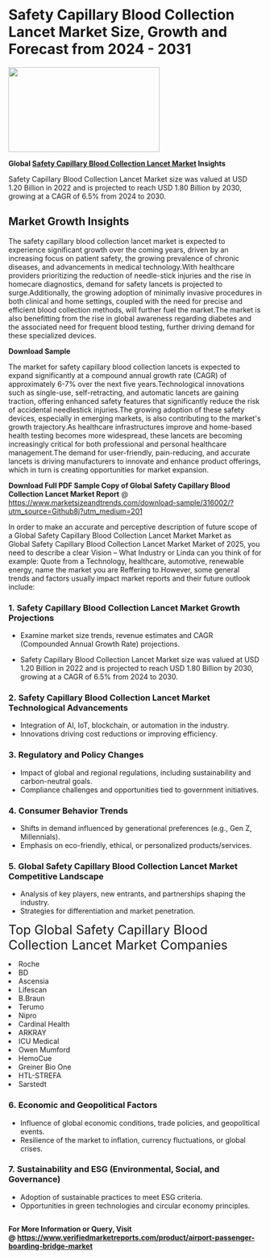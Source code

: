 <H1>Safety Capillary Blood Collection Lancet Market Size, Growth and Forecast from 2024 - 2031</H1><img class="aligncenter size-medium wp-image-584254" src="https://thirdeyenews.in/wp-content/uploads/2024/09/Global-Market-Research-300x168.jpeg" alt="" width="300" height="168" /><p><strong>Global&nbsp;<a href="https://www.marketsizeandtrends.com/download-sample/316002/?utm_source=Github8j?utm_medium=201">Safety Capillary Blood Collection Lancet Market</a> Insights</strong></p><p>Safety Capillary Blood Collection Lancet Market size was valued at USD 1.20 Billion in 2022 and is projected to reach USD 1.80 Billion by 2030, growing at a CAGR of 6.5% from 2024 to 2030.</p><p><h2>Market Growth Insights</h2> <p>The safety capillary blood collection lancet market is expected to experience significant growth over the coming years, driven by an increasing focus on patient safety, the growing prevalence of chronic diseases, and advancements in medical technology.With healthcare providers prioritizing the reduction of needle-stick injuries and the rise in homecare diagnostics, demand for safety lancets is projected to surge.Additionally, the growing adoption of minimally invasive procedures in both clinical and home settings, coupled with the need for precise and efficient blood collection methods, will further fuel the market.The market is also benefitting from the rise in global awareness regarding diabetes and the associated need for frequent blood testing, further driving demand for these specialized devices.</p> <p><strong>Download Sample</strong></p> <p>The market for safety capillary blood collection lancets is expected to expand significantly at a compound annual growth rate (CAGR) of approximately 6-7% over the next five years.Technological innovations such as single-use, self-retracting, and automatic lancets are gaining traction, offering enhanced safety features that significantly reduce the risk of accidental needlestick injuries.The growing adoption of these safety devices, especially in emerging markets, is also contributing to the market's growth trajectory.As healthcare infrastructures improve and home-based health testing becomes more widespread, these lancets are becoming increasingly critical for both professional and personal healthcare management.The demand for user-friendly, pain-reducing, and accurate lancets is driving manufacturers to innovate and enhance product offerings, which in turn is creating opportunities for market expansion.</p> <p><span class=""><strong>Download Full PDF Sample Copy of Global Safety Capillary Blood Collection Lancet Market Report</strong> @ <a href="https://www.marketsizeandtrends.com/download-sample/316002/?utm_source=Github8j?utm_medium=201" target="_blank">https://www.marketsizeandtrends.com/download-sample/316002/?utm_source=Github8j?utm_medium=201</a></span></p><p>In order to make an accurate and perceptive description of future scope of a Global&nbsp;Safety Capillary Blood Collection Lancet Market Market as Global&nbsp;Safety Capillary Blood Collection Lancet Market Market of 2025, you need to describe a clear Vision &ndash; What Industry or Linda can you think of for example: Quote from a Technology, healthcare, automotive, renewable energy, name the market you are Reffering to.However, some general trends and factors usually impact market reports and their future outlook include:</p><h3>1.&nbsp;<strong>Safety Capillary Blood Collection Lancet Market Growth Projections</strong></h3><ul><li>Examine market size trends, revenue estimates and CAGR (Compounded Annual Growth Rate) projections.</li><li><p>Safety Capillary Blood Collection Lancet Market size was valued at USD 1.20 Billion in 2022 and is projected to reach USD 1.80 Billion by 2030, growing at a CAGR of 6.5% from 2024 to 2030.</p></li></ul><h3>2.&nbsp;<strong>Safety Capillary Blood Collection Lancet Market Technological Advancements</strong></h3><ul><li>Integration of AI, IoT, blockchain, or automation in the industry.</li><li>Innovations driving cost reductions or improving efficiency.</li></ul><h3>3.&nbsp;<strong>Regulatory and Policy Changes</strong></h3><ul><li>Impact of global and regional regulations, including sustainability and carbon-neutral goals.</li><li>Compliance challenges and opportunities tied to government initiatives.</li></ul><h3>4.&nbsp;<strong>Consumer Behavior Trends</strong></h3><ul><li>Shifts in demand influenced by generational preferences (e.g., Gen Z, Millennials).</li><li>Emphasis on eco-friendly, ethical, or personalized products/services.</li></ul><h3>5.&nbsp;<strong>Global Safety Capillary Blood Collection Lancet Market Competitive Landscape</strong></h3><ul><li>Analysis of key players, new entrants, and partnerships shaping the industry.</li><li>Strategies for differentiation and market penetration.</li></ul><p data-pm-slice="1 1 []"><span style="color: inherit; font-family: inherit; font-size: 25px;">Top Global Safety Capillary Blood Collection Lancet Market Companies</span></p><div class="" data-test-id=""><p><li>Roche</li><li> BD</li><li> Ascensia</li><li> Lifescan</li><li> B.Braun</li><li> Terumo</li><li> Nipro</li><li> Cardinal Health</li><li> ARKRAY</li><li> ICU Medical</li><li> Owen Mumford</li><li> HemoCue</li><li> Greiner Bio One</li><li> HTL-STREFA</li><li> Sarstedt</li></p></div><h3>6.&nbsp;<strong>Economic and Geopolitical Factors</strong></h3><ul><li>Influence of global economic conditions, trade policies, and geopolitical events.</li><li>Resilience of the market to inflation, currency fluctuations, or global crises.</li></ul><h3>7.&nbsp;<strong>Sustainability and ESG (Environmental, Social, and Governance)</strong></h3><ul><li>Adoption of sustainable practices to meet ESG criteria.</li><li>Opportunities in green technologies and circular economy principles.</li></ul><h2><strong style="font-size: 14px;">For More Information or Query, Visit @&nbsp;</strong><a style="background-color: #ffffff; font-size: 14px;" href="https://www.marketsizeandtrends.com/report/safety-capillary-blood-collection-lancet-market/" target="_blank">https://www.verifiedmarketreports.com/product/airport-passenger-boarding-bridge-market</a></h2>